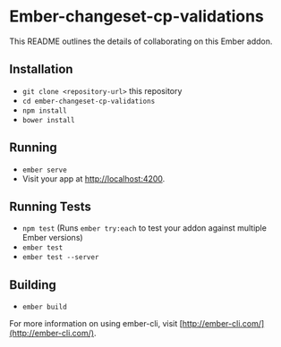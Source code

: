 # Ember-changeset-cp-validations

This README outlines the details of collaborating on this Ember addon.

## Installation

* `git clone <repository-url>` this repository
* `cd ember-changeset-cp-validations`
* `npm install`
* `bower install`

## Running

* `ember serve`
* Visit your app at [http://localhost:4200](http://localhost:4200).

## Running Tests

* `npm test` (Runs `ember try:each` to test your addon against multiple Ember versions)
* `ember test`
* `ember test --server`

## Building

* `ember build`

For more information on using ember-cli, visit [http://ember-cli.com/](http://ember-cli.com/).
